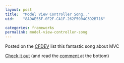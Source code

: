 ```yaml
---
layout: post
title:  "Model View Controller Song.."
uid:	"8A9AE55F-0F2F-CA1F-262F5904C3D2B716"

categories: frameworks
permalink: model-view-controller-song
---
```

Posted on the <a href="http://groups.google.com/group/cfcdev?hl=en">CFDEV</a> list this fantastic song about MVC

<a href="http://csl.ensm-douai.fr/noury/20#mp3">Check it out</a> (and read the <a href="http://csl.ensm-douai.fr/noury/20#ralphJohnsonComments">comment </a> at the bottom)